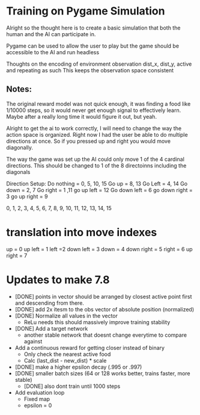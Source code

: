 # Training on Pygame Simulation

Alright so the thought here is to create a basic simulation that both the human and the AI can participate in.

Pygame can be used to allow the user to play but the game should be accessible to the AI and run headless


Thoughts on the encoding of environment observation
dist_x, dist_y, active and repeating as such
This keeps the observation space consistent

## Notes:

The original reward model was not quick enough, it was finding a food like 1/10000 steps, so it would never get enough signal to effectively learn. Maybe after a really long time it would figure it out, but yeah.

Alright to get the ai to work correctly, I will need to change the way the action space is organized. Right now I had the user be able to do multiple directions at once. So if you pressed up and right you would move diagonally. 

The way the game was set up the AI could only move 1 of the 4 cardinal directions. This should be changed to 1 of the 8 directoinns including the diagonals

Direction Setup:
Do nothing = 0, 5, 10, 15
Go up = 8, 13
Go Left = 4, 14
Go down = 2, 7
Go right = 1 ,11
go up left = 12
Go down left = 6
go down right = 3
go up right = 9


0, 1, 2, 3, 4, 5, 6, 7, 8, 9, 10, 11, 12, 13, 14, 15

# translation into move indexes
up = 0
up left = 1
left =2
down left = 3
down = 4
down right = 5
right = 6
up right = 7


# Updates to make 7.8

- [DONE] points in vector should be arranged by closest active point first and descending from there.
- [DONE] add 2x itesm to the obs vector of absolute position (normalized)
- [DONE] Normalize all values in the vector
    - ReLu needs this should massively improve training stability
- [DONE] Add a target network
    - another stable network that doesnt change everytime to compare against
- Add a continuous reward for getting closer instead of binary
    - Only check the nearest active food
    - Calc (last_dist - new_dist) * scale
- [DONE] make a higher epsilon decay (.995 or .997)
- [DONE] smaller batch sizes (64 or 128 works better, trains faster, more stable)
    - [DONE] also dont train until 1000 steps
- Add evaluation loop
    - Fixed map
    - epsilon = 0

